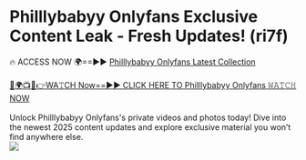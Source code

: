# Philllybabyy Onlyfans Exclusive Content Leak - Fresh Updates! (ri7f)

🔥 ACCESS NOW 🌍==►► <a href="https://tinyurl.com/kvy9nzfs" rel="nofollow">Philllybabyy Onlyfans Latest Collection</a>
<br><br>
[🔴🌍📺📱👉WA𝚃CH Now==►► CLICK HERE TO Philllybabyy Onlyfans 𝚆𝙰𝚃𝙲𝙷 NOW](https://tinyurl.com/kvy9nzfs)
<br><br>
Unlock Philllybabyy Onlyfans's private videos and photos today! Dive into the newest 2025 content updates and explore exclusive material you won’t find anywhere else.
<br>
<a href="https://tinyurl.com/kvy9nzfs" rel="nofollow" data-target="animated-image.originalLink"><img src="https://camo.githubusercontent.com/8a4f000d20f83aca3bf7ec5f350d767afa0574a8a352519fd8cfa583a6f93a33/68747470733a2f2f692e696d6775722e636f6d2f644a486b345a712e676966" data-canonical-src="https://i.imgur.com/dJHk4Zq.gif" style="max-width: 100%; display: inline-block;" data-target="animated-image.originalImage"></a>
<br>
